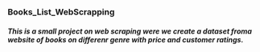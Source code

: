 ### Books_List_WebScrapping
##### This is a small project on web scraping were we create a dataset froma website of books on differenr genre with price and customer ratings.
